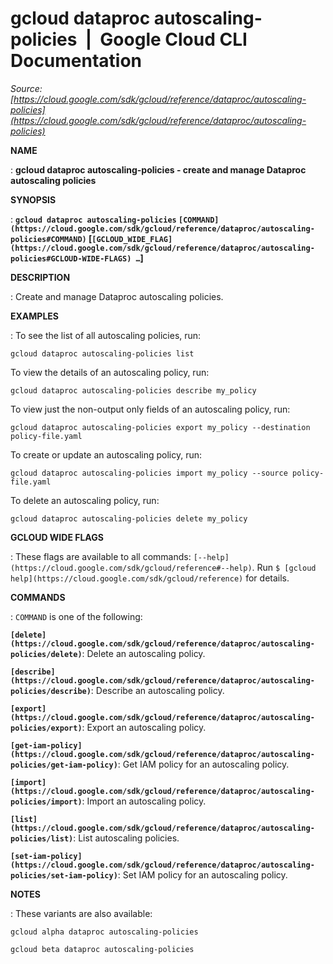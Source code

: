 # gcloud dataproc autoscaling-policies  |  Google Cloud CLI Documentation

*Source: [https://cloud.google.com/sdk/gcloud/reference/dataproc/autoscaling-policies](https://cloud.google.com/sdk/gcloud/reference/dataproc/autoscaling-policies)*

**NAME**

: **gcloud dataproc autoscaling-policies - create and manage Dataproc autoscaling policies**

**SYNOPSIS**

: **`gcloud dataproc autoscaling-policies` `[COMMAND](https://cloud.google.com/sdk/gcloud/reference/dataproc/autoscaling-policies#COMMAND)` [`[GCLOUD_WIDE_FLAG](https://cloud.google.com/sdk/gcloud/reference/dataproc/autoscaling-policies#GCLOUD-WIDE-FLAGS) …`]**

**DESCRIPTION**

: Create and manage Dataproc autoscaling policies.

**EXAMPLES**

: To see the list of all autoscaling policies, run:

```
gcloud dataproc autoscaling-policies list
```

To view the details of an autoscaling policy, run:

```
gcloud dataproc autoscaling-policies describe my_policy
```

To view just the non-output only fields of an autoscaling policy, run:

```
gcloud dataproc autoscaling-policies export my_policy --destination policy-file.yaml
```

To create or update an autoscaling policy, run:

```
gcloud dataproc autoscaling-policies import my_policy --source policy-file.yaml
```

To delete an autoscaling policy, run:

```
gcloud dataproc autoscaling-policies delete my_policy
```

**GCLOUD WIDE FLAGS**

: These flags are available to all commands: `[--help](https://cloud.google.com/sdk/gcloud/reference#--help)`.
Run `$ [gcloud help](https://cloud.google.com/sdk/gcloud/reference)` for details.

**COMMANDS**

: ``COMMAND`` is one of the following:

**`[delete](https://cloud.google.com/sdk/gcloud/reference/dataproc/autoscaling-policies/delete)`**:
Delete an autoscaling policy.

**`[describe](https://cloud.google.com/sdk/gcloud/reference/dataproc/autoscaling-policies/describe)`**:
Describe an autoscaling policy.

**`[export](https://cloud.google.com/sdk/gcloud/reference/dataproc/autoscaling-policies/export)`**:
Export an autoscaling policy.

**`[get-iam-policy](https://cloud.google.com/sdk/gcloud/reference/dataproc/autoscaling-policies/get-iam-policy)`**:
Get IAM policy for an autoscaling policy.

**`[import](https://cloud.google.com/sdk/gcloud/reference/dataproc/autoscaling-policies/import)`**:
Import an autoscaling policy.

**`[list](https://cloud.google.com/sdk/gcloud/reference/dataproc/autoscaling-policies/list)`**:
List autoscaling policies.

**`[set-iam-policy](https://cloud.google.com/sdk/gcloud/reference/dataproc/autoscaling-policies/set-iam-policy)`**:
Set IAM policy for an autoscaling policy.

**NOTES**

: These variants are also available:

```
gcloud alpha dataproc autoscaling-policies
```

```
gcloud beta dataproc autoscaling-policies
```